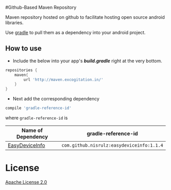 #Github-Based Maven Repository

Maven repository hosted on github to facilitate hosting open source android libraries.

Use [gradle](https://gradle.org/) to pull them as a dependency into your android project.

How to use
----------
- Include the below into your app's ***build.gradle*** right at the very bottom.
```gradle
repositories {
    maven{
        url 'http://maven.excogitation.in/'
    }
}
```
- Next add the corresponding dependency
```gradle
compile 'gradle-reference-id'
```

where ```gradle-reference-id``` is

|Name of Dependency|gradle-reference-id|
|---|---|
|[EasyDeviceInfo](https://github.com/nisrulz/mavenrepo/tree/master/releases/com/github/nisrulz/easydeviceinfo)|`com.github.nisrulz:easydeviceinfo:1.1.4`|


# License

 <a rel="license" href="http://www.apache.org/licenses/LICENSE-2.0.html" target="_blank">Apache License 2.0</a>
